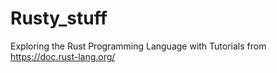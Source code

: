 # Rusty_stuff
Exploring the Rust Programming Language with Tutorials from https://doc.rust-lang.org/
